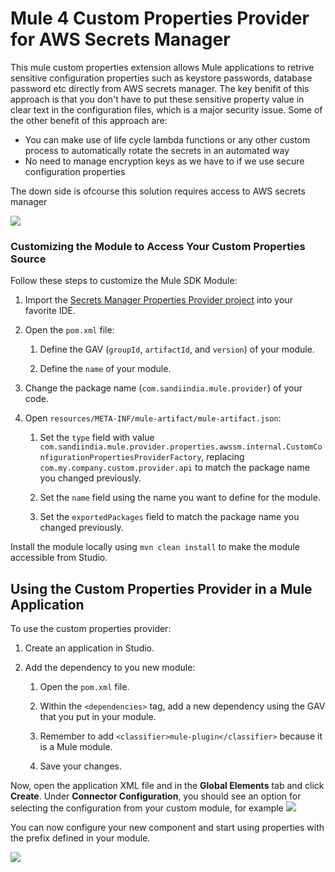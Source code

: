 # Mule 4 Custom Properties Provider for AWS Secrets Manager

This mule custom properties extension allows Mule applications to retrive sensitive configuration properties such as keystore passwords, database password etc directly from AWS secrets manager. The key benifit of this approach is that you don't have to put these sensitive property value in clear text in the configuration files, which is a major security issue. Some of the other benefit of this approach are:
-  You can make use of life cycle lambda functions or any other custom process to automatically rotate the secrets in an automated way
- No need to manage encryption keys as we have to if we use secure configuration properties

The down side is ofcourse this solution requires access to AWS secrets manager

![](https://github.com/sandiindia/mule-awssm-extension/blob/v1.0.0/Arch.jpg)

### Customizing the Module to Access Your Custom Properties Source
Follow these steps to customize the Mule SDK Module:
1.  Import the  [Secrets Manager Properties Provider project](https://github.com/sandiindia/mule-awssm-extension)  into your favorite IDE. 
2.  Open the  `pom.xml`  file:
    
    1.  Define the GAV (`groupId`,  `artifactId`, and  `version`) of your module.
        
    2.  Define the  `name`  of your module.
        
    
3.  Change the package name (`com.sandiindia.mule.provider`) of your code.
    
4.  Open  `resources/META-INF/mule-artifact/mule-artifact.json`:
    
    1.  Set the  `type`  field with value  `com.sandiindia.mule.provider.properties.awssm.internal.CustomConfigurationPropertiesProviderFactory`, replacing  `com.my.company.custom.provider.api`  to match the package name you changed previously.
        
    2.  Set the  `name`  field using the name you want to define for the module.
        
    3.  Set the  `exportedPackages`  field to match the package name you changed previously.

Install the module locally using  `mvn clean install`  to make the module accessible from Studio.

## Using the Custom Properties Provider in a Mule Application

To use the custom properties provider:

1.  Create an application in Studio.
    
2.  Add the dependency to you new module:
    
    1.  Open the  `pom.xml`  file.
        
    2.  Within the  `<dependencies>`  tag, add a new dependency using the GAV that you put in your module.
        
    3.  Remember to add  `<classifier>mule-plugin</classifier>`  because it is a Mule module.
        
    4.  Save your changes.      

Now, open the application XML file and in the  **Global Elements**  tab and click  **Create**. Under  **Connector Configuration**, you should see an option for selecting the configuration from your custom module, for example
![](https://github.com/sandiindia/mule-awssm-extension/blob/v1.0.0/images/globalelement.PNG)

You can now configure your new component and start using properties with the prefix defined in your module.

![](https://github.com/sandiindia/mule-awssm-extension/blob/v1.0.0/images/config.PNG)


